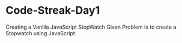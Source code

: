# Code-Streak-Day1
Creating a Vanilla JavaScript StopWatch
Given Problem is to create a Stopwatch using JavaScript
